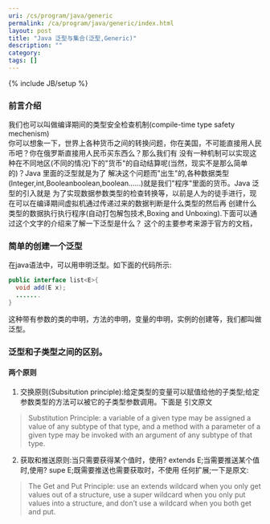 ```yaml
---
uri: /cs/program/java/generic
permalink: /ca/program/java/generic/index.html
layout: post
title: "Java 泛型与集合(泛型,Generic)"
description: ""
category:
tags: []
---
```

{% include JB/setup %}

### 前言介绍

我们也可以叫做编译期间的类型安全检查机制(compile-time type safety mechenism)</br>
你可以想象一下，世界上各种货币之间的转换问题，你在美国，不可能直接用人民币吧？你在俄罗斯直接用人民币买东西么？那么我们有
没有一种机制可以实现这种在不同地区(不同的情况)下的"货币"的自动结算呢(当然，现实不是那么简单的)？Java 里面的泛型就是为了
解决这个问题而"出生"的,各种数据类型(Integer,int,Booleanboolean,boolean……)就是我们"程序"里面的货币。Java 泛型的引入就是
为了实现数据参数类型的检查转换等，以前是人为的徒手进行，现在可以在编译期间虚拟机通过传递过来的数据判断是什么类型的然后再
创建什么类型的数据执行执行程序(自动打包解包技术,Boxing and Unboxing).下面可以通过这个文字的介绍来了解一下泛型是什么？
这个的主要参考来源于官方的文档，


### 简单的创建一个泛型

在java语法中，可以用<E>申明泛型。如下面的代码所示:

```java
public interface list<E>{
  void add(E x);
  .......
}
```

这种带有参数的类的申明，方法的申明，变量的申明，实例的创建等，我们都叫做泛型。

### 泛型和子类型之间的区别。

#### 两个原则

1. 交换原则(Subsitution principle):给定类型的变量可以赋值给他的子类型;给定参数类型的方法可以被它的子类型参数调用。下面是
引文原文

>
>Substitution Principle: a variable of a given type may be assigned a value of any subtype
of that type, and a method with a parameter of a given type may be invoked with an
argument of any subtype of that type.
>
>

2. 获取和推送原则:当只需要获得某个值时，使用? extends E;当需要推送某个值时,使用? supe E;既需要推送也需要获取时，不使用
任何扩展;一下是原文:

>
>The Get and Put Principle: use an extends wildcard when you only get values out of a
structure, use a super wildcard when you only put values into a structure, and don’t use
a wildcard when you both get and put.
>
>


